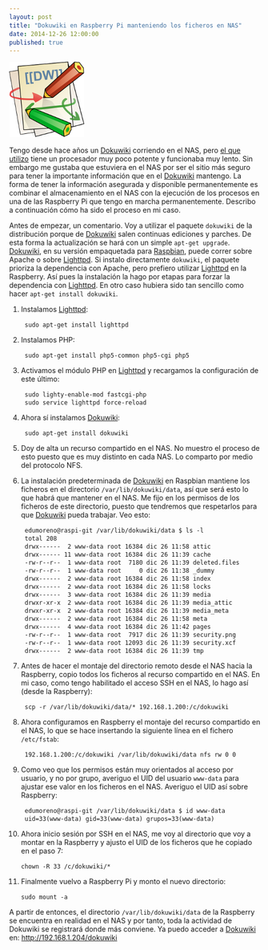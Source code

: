 ```yaml
---
layout: post
title: "Dokuwiki en Raspberry Pi manteniendo los ficheros en NAS"
date: 2014-12-26 12:00:00
published: true
---
```


![Dokuwiki Logo](/images/posts/dokuwiki-logo.png)

Tengo desde hace años un [Dokuwiki][dokuwiki] corriendo en el NAS, pero [el que utilizo][duo] tiene un procesador muy poco potente y funcionaba muy lento. Sin embargo me gustaba que estuviera en el NAS por ser el sitio más seguro para tener la importante información que en el [Dokuwiki][dokuwiki] mantengo. La forma de tener la información asegurada y disponible permanentemente es combinar el almacenamiento en el NAS con la ejecución de los procesos en una de las Raspberry Pi que tengo en marcha permanentemente. Describo a continuación cómo ha sido el proceso en mi caso.

Antes de empezar, un comentario. Voy a utilizar el paquete `dokuwiki` de la distribución porque de [Dokuwiki][dokuwiki] salen continuas ediciones y parches. De esta forma la actualización se hará con un simple `apt-get upgrade`. [Dokuwiki][dokuwiki], en su versión empaquetada para [Raspbian][raspbian], puede correr sobre Apache o sobre [Lighttpd][lighty]. Si instalo directamente `dokuwiki`, el paquete prioriza la dependencia con Apache, pero prefiero utilizar [Lighttpd][lighty] en la Raspberry. Así pues la instalación la hago por etapas para forzar la dependencia con [Lighttpd][lighty]. En otro caso hubiera sido tan sencillo como hacer `apt-get install dokuwiki`.

1. Instalamos [Lighttpd][lighty]:

        sudo apt-get install lighttpd
  
2. Instalamos PHP:

        sudo apt-get install php5-common php5-cgi php5
  
3. Activamos el módulo PHP en [Lighttpd][lighty] y recargamos la configuración de este último:

        sudo lighty-enable-mod fastcgi-php
        sudo service lighttpd force-reload

4. Ahora sí instalamos [Dokuwiki][dokuwiki]:

        sudo apt-get install dokuwiki

5. Doy de alta un recurso compartido en el NAS. No muestro el proceso de esto puesto que es muy distinto en cada NAS. Lo comparto por medio del protocolo NFS.
6. La instalación predeterminada de [Dokuwiki][dokuwiki] en Raspbian mantiene los ficheros en el directorio `/var/lib/dokuwiki/data`, así que será esto lo que habrá que mantener en el NAS. Me fijo en los permisos de los ficheros de este directorio, puesto que tendremos que respetarlos para que [Dokuwiki][dokuwiki] pueda trabajar. Veo esto:

        edumoreno@raspi-git /var/lib/dokuwiki/data $ ls -l
        total 208
        drwx------  2 www-data root 16384 dic 26 11:58 attic
        drwx------ 11 www-data root 16384 dic 26 11:39 cache
        -rw-r--r--  1 www-data root  7180 dic 26 11:39 deleted.files
        -rw-r--r--  1 www-data root     0 dic 26 11:38 _dummy
        drwx------  2 www-data root 16384 dic 26 11:58 index
        drwx------  2 www-data root 16384 dic 26 11:58 locks
        drwx------  3 www-data root 16384 dic 26 11:39 media
        drwxr-xr-x  2 www-data root 16384 dic 26 11:39 media_attic
        drwxr-xr-x  2 www-data root 16384 dic 26 11:39 media_meta
        drwx------  2 www-data root 16384 dic 26 11:58 meta
        drwx------  4 www-data root 16384 dic 26 11:42 pages
        -rw-r--r--  1 www-data root  7917 dic 26 11:39 security.png
        -rw-r--r--  1 www-data root 12093 dic 26 11:39 security.xcf
        drwx------  2 www-data root 16384 dic 26 11:39 tmp

7. Antes de hacer el montaje del directorio remoto desde el NAS hacia la Raspberry, copio todos los ficheros al recurso compartido en el NAS. En mi caso, como tengo habilitado el acceso SSH en el NAS, lo hago así (desde la Raspberry):

        scp -r /var/lib/dokuwiki/data/* 192.168.1.200:/c/dokuwiki

8. Ahora configuramos en Raspberry el montaje del recurso compartido en el NAS, lo que se hace insertando la siguiente línea en el fichero `/etc/fstab`:

        192.168.1.200:/c/dokuwiki /var/lib/dokuwiki/data nfs rw 0 0
    
9. Como veo que los permisos están muy orientados al acceso por usuario, y no por grupo, averiguo el UID del usuario `www-data` para ajustar ese valor en los ficheros en el NAS. Averiguo el UID así sobre Raspberry:

        edumoreno@raspi-git /var/lib/dokuwiki/data $ id www-data
        uid=33(www-data) gid=33(www-data) grupos=33(www-data)

10. Ahora inicio sesión por SSH en el NAS, me voy al directorio que voy a montar en la Raspberry y ajusto el UID de los ficheros que he copiado en el paso 7:

        chown -R 33 /c/dokuwiki/*

11. Finalmente vuelvo a Raspberry Pi y monto el nuevo directorio:

        sudo mount -a

A partir de entonces, el directorio `/var/lib/dokuwiki/data` de la Raspberry se encuentra en realidad en el NAS y por tanto, toda la actividad de Dokuwiki se registrará donde más conviene. Ya puedo acceder a [Dokuwiki][dokuwiki] en: http://192.168.1.204/dokuwiki

[dokuwiki]: https://www.dokuwiki.org/dokuwiki
[duo]:      http://support.netgear.com/product/RND2000v1%2b%2428ReadyNAS%2bDuo%2bv1%2429
[raspbian]: http://www.raspbian.org/
[lighty]:   http://www.lighttpd.net/